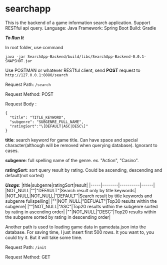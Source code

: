# searchapp

This is the backend of a game information search application. Support RESTful api query.
Language: Java  Framework: Spring Boot  Build: Gradle

***To Run It***

In root folder, use command 
```
java -jar SearchApp-Backend/build/libs/SearchApp-Backend-0.0.1-SNAPSHOT.jar
```

Use POSTMAN or whatever RESTful client, send **POST** request to `http://127.0.0.1:8080/search`

Request Path: ` /search ` 

Request Method: POST

Request Body :

```
{
  "title": "TITLE_KEYWORD",
  "subgenre": "SUBGENRE_FULL_NAME",
  "ratingSort":"\[DEFAULT|ASC|DESC\]"
}
```

**title**: search keyword for game title. Can have space and special character(although will be removed when querying database). Ignorant to cases.

**subgenre**: full spelling name of the genre. ex. "Action", "Casino".

**ratingSort**: sort query result by rating. Could be ascending, descending and default(not sorted)

***Usage***: 
|title|subgenre|ratingSort|result|
|-----|--------|----------|------|
|NOT_NULL|""|"DEFAULT"|Search result only by title keywords|
|NOT_NULL|NOT_NULL|"DEFAULT"|Search result by title keywords and subgenre fullspelling|
|""|NOT_NULL|"DEFUALT"|Top30 results within the subgenre|
|""|NOT_NULL|"ASC"|Top20 results within the subgenre sorted by rating in ascending order|
|""|NOT_NULL|"DESC"|Top20 results within the subgenre sorted by rating in descending order|


Another path is used to loading game data in gamedata.json into the database. For saving time, I just insert first 500 rows. It you want to, you could try it. But it will take some time.

Request Path: ` /init ` 

Request Method: GET

